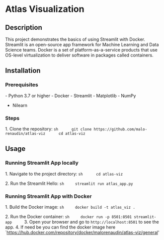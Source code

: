 # Atlas Visualization

## Description

This project demonstrates the basics of using Streamlit with Docker. Streamlit is an open-source app framework for Machine Learning and Data Science teams. Docker is a set of platform-as-a-service products that use OS-level virtualization to deliver software in packages called containers.

## Installation

### Prerequisites
 
 -   P y t h o n   3 . 7   o r   h i g h e r 
 
 -   D o c k e r 
 
 -   S t r e a m l i t 
 
 -   Matplotlib
 
 -   N u m P y   

- Nilearn
 

### Steps
 
 1 .   C l o n e   t h e   r e p o s i t o r y : 
 
         ` ` ` s h 
 
         g i t   c l o n e  https://github.com/malo-renaudin/atlas-viz
 
         c d   atlas-viz
 
         ` ` ` 
 
 
## Usage
 
 
### Running Streamlit App locally

 
 1 .   N a v i g a t e   t o   t h e   p r o j e c t   d i r e c t o r y : 
 
         ` ` ` s h 
 
         c d   atlas-viz
 
         ` ` ` 
 

 2 .   R u n   t h e   S t r e a m l i t   H e l l o : 
 
         ` ` ` sh
         s t r e a m l i t   r u n   atlas_app.py
         ` ` ` 
 
### Running Streamlit App with Docker

 
 1 .   B u i l d   t h e   D o c k e r   i m a g e : 
 
         ` ` ` sh
         d o c k e r   b u i l d   - t   atlas_viz   . 
         ` ` ` 
 

 2 .   R u n   t h e   D o c k e r   c o n t a i n e r : 
 
         ` ` ` s h 
         d o c k e r   r u n   - p   8 5 0 1 : 8 5 0 1   s t r e a m l i t - a p p 
         ` ` ` 
 
 
 
 3 .   O p e n   y o u r   b r o w s e r   a n d   g o   t o   ` h t t p : / / l o c a l h o s t : 8 5 0 1 `   t o   s e e   t h e   a p p . 
 
 
 
 4 .   I f   n e e d   b e   y o u   c a n   f i n d   t h e   d o c k e r   i m a g e   h e r e   `  https://hub.docker.com/repository/docker/malorenaudin/atlas-viz/general'
 
 
